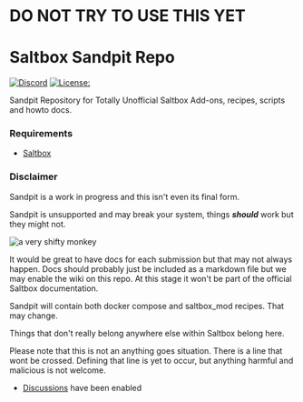 # DO NOT TRY TO USE THIS YET
# Saltbox Sandpit Repo
[![Discord](https://img.shields.io/discord/853755447970758686)](https://discord.gg/ugfKXpFND8)
[![License:](https://img.shields.io/github/license/saltyorg/Sandpit)](LICENSE.md)

Sandpit Repository for Totally Unofficial Saltbox Add-ons, recipes, scripts and howto docs.

### Requirements

- [Saltbox](https://github.com/saltyorg/Saltbox/)

### Disclaimer

Sandpit is a work in progress and this isn't even its final form.

Sandpit is unsupported and may break your system, things _**should**_ work but they might not.

![a very shifty monkey](https://raw.githubusercontent.com/saltyorg/Sandpit/main/images/shiftymonkey.jpg?raw=true)

It would be great to have docs for each submission but that may not always happen. Docs should probably just be included as a markdown file but we may enable the wiki on this repo. At this stage it won't be part of the official Saltbox documentation.

Sandpit will contain both docker compose and saltbox_mod recipes. That may change.

Things that don't really belong anywhere else within Saltbox belong here.

Please note that this is not an anything goes situation. There is a line that wont be crossed. Defining that line is yet to occur, but anything harmful and malicious is not welcome.

- [Discussions](https://github.com/saltyorg/Sandpit/discussions) have been enabled
